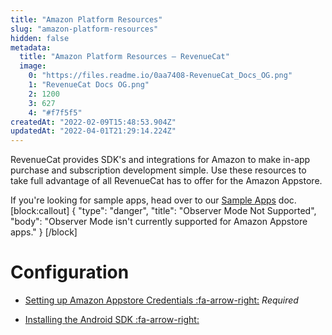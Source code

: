 ```yaml
---
title: "Amazon Platform Resources"
slug: "amazon-platform-resources"
hidden: false
metadata: 
  title: "Amazon Platform Resources – RevenueCat"
  image: 
    0: "https://files.readme.io/0aa7408-RevenueCat_Docs_OG.png"
    1: "RevenueCat Docs OG.png"
    2: 1200
    3: 627
    4: "#f7f5f5"
createdAt: "2022-02-09T15:48:53.904Z"
updatedAt: "2022-04-01T21:29:14.224Z"
---
```

RevenueCat provides SDK's and integrations for Amazon to make in-app purchase and subscription development simple. Use these resources to take full advantage of all RevenueCat has to offer for the Amazon Appstore.

If you're looking for sample apps, head over to our [Sample Apps](doc:sample-apps) doc.
[block:callout]
{
  "type": "danger",
  "title": "Observer Mode Not Supported",
  "body": "Observer Mode isn't currently supported for Amazon Appstore apps."
}
[/block]
# Configuration

- [Setting up Amazon Appstore Credentials :fa-arrow-right:](doc:amazon-appstore-credentials) 
  *Required*

- [Installing the Android SDK :fa-arrow-right:](doc:android)